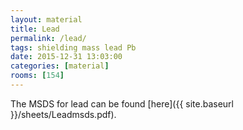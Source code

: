 ```yaml
---
layout: material
title: Lead
permalink: /lead/
tags: shielding mass lead Pb
date: 2015-12-31 13:03:00
categories: [material]
rooms: [154]
---
```


The MSDS for lead can be found [here]({{ site.baseurl }}/sheets/Leadmsds.pdf).

